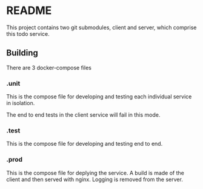 # README

This project contains two git submodules, client and server, which comprise
this todo service.

## Building

There are 3 docker-compose files

### .unit

This is the compose file for developing and testing each individual service in
isolation.

The end to end tests in the client service will fail in this mode.

### .test

This is the compose file for developing and testing end to end.

### .prod

This is the compose file for deplying the service. A build is made of the client
and then served with nginx. Logging is removed from the server.
